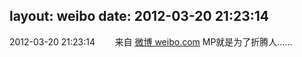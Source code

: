layout: weibo
date: 2012-03-20 21:23:14
---
<meta name="referrer" content="no-referrer" />

2012-03-20 21:23:14  &nbsp;&nbsp;&nbsp;&nbsp;&nbsp;&nbsp; 来自 <a href="http://weibo.com/" rel="nofollow">微博 weibo.com</a>
MP就是为了折腾人…… ​​​
